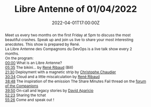 ---
title: Libre Antenne of 01/04/2022

event: Les Compagnons du DevOps
event_url:  https://www.compagnons-devops.fr

location: Online

summary: 🎤 Tell us about your big failures! | Libre Antenne of 01/04/2022
abstract: "Meet us every two months on the first Friday at 5pm to discuss the most beautiful crashes.
Speak up and join us live to share your most interesting anecdotes. This show is prepared by René.


La Libre Antenne des Compagnons du DevOps is a live talk show every 2 months.


On the program:


[00:00](https://www.youtube.com/watch?v=PlqPI8ZYAK8&t=0s) What is an Libre Antenne?


[05:35](https://www.youtube.com/watch?v=PlqPI8ZYAK8&t=335s) The bikini...
by [René Ribaud](https://twitter.com/Uggla_) (Bill)


[21:30](https://www.youtube.com/watch?v=PlqPI8ZYAK8&t=1290s) Deployment with a magnetic strip
by [Christophe Chaudier](https://linkedin.com/in/cchaudier)


[30:34](https://www.youtube.com/watch?v=PlqPI8ZYAK8&t=1834s) Cloud and a little miscalculation
by [René Ribaud](https://www.linkedin.com/in/ren%C3%A9-ribaud-44145137/)


[38:48](https://www.youtube.com/watch?v=PlqPI8ZYAK8&t=2328s) The inspiration of the emission
The Share Minutes Fail thread on the [forum of the Companions](https://forum.compagnons-devops.fr/t/partage-de-minutes-fail/1659)


[39:50](https://www.youtube.com/watch?v=PlqPI8ZYAK8&t=2390s) On-call and legacy stories
by [David Aparicio](https://twitter.com/dadideo)


[52:23](https://www.youtube.com/watch?v=PlqPI8ZYAK8&t=3143s) Sharing the tchat


[55:26](https://www.youtube.com/watch?v=PlqPI8ZYAK8&t=3326s) Come and speak out !"

date: "2022-04-01T17:00:00Z"
date_end: "2022-04-01T18:00:00Z"
all_day: false

publishDate: "2022-04-01T12:00:00Z"

authors: [David Aparicio]
tags: [Cloud, SRE, Quickie, Twitch]

featured: false

image:
  caption: 'Image credit: [**Youtube**](https://www.youtube.com/watch?v=PlqPI8ZYAK8&t=2897s)'
  focal_point: Right

links: 
#- icon: youtube
#  icon_pack: fab
#  name: Youtube
#  url: https://www.youtube.com/watch?v=PlqPI8ZYAK8&t=2897s
- icon: twitter
  icon_pack: fab
  name: Twitter
  url: https://twitter.com/art_devops/status/1509908251915304966 #https://twitter.com/c_chaudier/status/1509772550527598593
url_code: ""
url_pdf: ""
url_slides: ""
url_video: "https://youtu.be/PlqPI8ZYAK8?t=2390"

slides: ""
projects: []
---